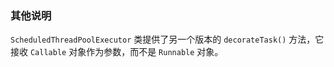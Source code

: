 ### 其他说明

`ScheduledThreadPoolExecutor` 类提供了另一个版本的 `decorateTask()` 方法，它接收 `Callable` 对象作为参数，而不是 `Runnable` 对象。

